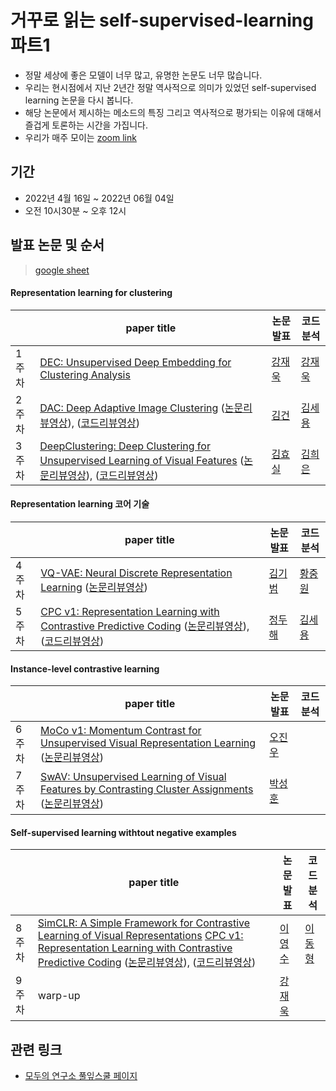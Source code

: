 # 거꾸로 읽는 self-supervised-learning 파트1

- 정말 세상에 좋은 모델이 너무 많고, 유명한 논문도 너무 많습니다. 
- 우리는 현시점에서 지난 2년간 정말 역사적으로 의미가 있었던 self-supervised learning 논문을 다시 봅니다.
- 해당 논문에서 제시하는 메소드의 특징 그리고 역사적으로 평가되는 이유에 대해서 즐겁게 토론하는 시간을 가집니다. 
- 우리가 매주 모이는 [zoom link](https://us02web.zoom.us/j/4705445325?pwd=Mk9UeklVU3hGN2p5YkhjaVNvc01hdz09)

## 기간
- 2022년 4월 16일 ~ 2022년 06월 04일
- 오전 10시30분 ~ 오후 12시

## 발표 논문 및 순서
> [google sheet](https://docs.google.com/spreadsheets/d/1P-pACgU9G0xq6M9Gufad-3tLUBavSMyUL0NIdd6TVH8/edit#gid=0)

#### Representation learning for clustering

| | paper title | 논문 발표 | 코드 분석
-- | -- | -- | --
1주차 | [DEC: Unsupervised Deep Embedding for Clustering Analysis](https://proceedings.mlr.press/v48/xieb16.pdf) | [강재욱](https://github.com/jwkanggist) | [강재욱](https://github.com/jwkanggist)
2주차 | [DAC: Deep Adaptive Image Clustering](https://openaccess.thecvf.com/content_ICCV_2017/papers/Chang_Deep_Adaptive_Image_ICCV_2017_paper.pdf) ([논문리뷰영상](https://youtu.be/o_B8NhfmETc)), ([코드리뷰영상](https://youtu.be/Yp9GgiBKzts))    | [김건](https://github.com/Lightning2) | [김세용](https://github.com/rest1h)
3주차 | [DeepClustering: Deep Clustering for Unsupervised Learning of Visual Features](https://arxiv.org/abs/1807.05520) ([논문리뷰영상](https://youtu.be/CwdevCWglJk)), ([코드리뷰영상](https://youtu.be/q1ztleJ5Pjg))  | [김효실](https://github.com/hs1003)  | [김희은](https://github.com/hekim3434)


#### Representation learning 코어 기술

| | paper title | 논문 발표 | 코드 분석
-- | -- | -- | --
4주차 | [VQ-VAE: Neural Discrete Representation Learning](https://arxiv.org/abs/1711.00937) ([논문리뷰영상](https://www.youtube.com/watch?v=tF1WSN-11PQ))  | [김기범](https://github.com/isingmodel)  | [황중원](https://github.com/HwangJohn)
5주차 | [CPC v1: Representation Learning with Contrastive Predictive Coding](https://arxiv.org/abs/1807.03748)  ([논문리뷰영상](https://www.youtube.com/watch?v=vgzDpgxDVGQ)), ([코드리뷰영상](https://www.youtube.com/watch?v=6_XlRoJWU_U))  | [정두해](https://github.com/Doohae)  | [김세용](https://github.com/rest1h)

####  Instance-level contrastive learning

| | paper title | 논문 발표 | 코드 분석
-- | -- | -- | --
6주차 | [MoCo v1: Momentum Contrast for Unsupervised Visual Representation Learning](https://arxiv.org/abs/1911.05722) ([논문리뷰영상](https://youtu.be/S-FsnPxAEFA))  | [오진우](https://github.com/deeesp) |  
7주차 | [SwAV: Unsupervised Learning of Visual Features by Contrasting Cluster Assignments](https://arxiv.org/abs/2006.09882) ([논문리뷰영상](https://youtu.be/6u_yt_Ql3qs))  |  [박성훈](https://github.com/futuremine97)



#### Self-supervised learning withtout negative examples

| | paper title | 논문 발표 | 코드 분석
-- | -- | -- | --
8주차 | [SimCLR: A Simple Framework for Contrastive Learning of Visual Representations](https://arxiv.org/abs/2002.05709) [CPC v1: Representation Learning with Contrastive Predictive Coding](https://arxiv.org/abs/1807.03748)  ([논문리뷰영상](https://youtu.be/8Sc7dQpUm1Q)), ([코드리뷰영상](https://youtu.be/UX4MgSZ69I4))  | [이영수](https://github.com/haconedu)  | [이동형](https://github.com/abidan-korea)   
9주차 | warp-up | [강재욱](https://github.com/jwkanggist) |   


<!-- 9주차 | [SimSiam: Exploring Simple Siamese Representation Learning](https://arxiv.org/abs/2011.10566) |   |   
10주차 | [BYOL:  Bootstrap your own latent: A new approach to self-supervised Learning](https://arxiv.org/abs/2006.07733) | |
 -->

## 관련 링크
- [모두의 연구소 풀잎스쿨 페이지](https://modulabs.co.kr/product/flip18th-6483-2022-03-05-165818/?fbclid=IwAR0AlTRIM7tNg3bo9xpCNg2bTGZxPKZnOPNzCmiBMX0gCKhpb9Ol8HIm_40)
